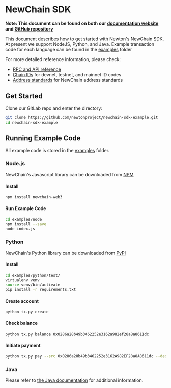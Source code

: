 # NewChain SDK

**Note: This document can be found on both our [documentation website](http://docs.newtonproject.org/en/NewChain/) and [GitHub repository](https://github.com/newtonproject/newchain-sdk-example)**

This document describes how to get started with Newton's NewChain SDK. At present we support NodeJS, Python, and Java. Example transaction code for each language can be found in the [examples](hhttps://github.com/newtonproject/newchain-sdk-example/tree/master/examples) folder

For more detailed reference information, please check:

* [RPC and API reference](RPC_API_reference.md)
* [Chain IDs](chain_id.md) for devnet, testnet, and mainnet ID codes
* [Address standards](address_standards.md) for NewChain address standards

## Get Started

Clone our GitLab repo and enter the directory:

```sh
git clone https://github.com/newtonproject/newchain-sdk-example.git
cd newchain-sdk-example
```

## Running Example Code

All example code is stored in the [examples](https://github.com/newtonproject/newchain-sdk-example/tree/master/examples) folder.

### Node.js

NewChain's Javascript library can be downloaded from [NPM](https://www.npmjs.com/package/newchain-web3)

#### Install

```bash
npm install newchain-web3
```

#### Run Example Code

```sh
cd examples/node
npm install --save
node index.js
```

### Python

NewChain's Python library can be downloaded from [PyPI](https://pypi.org/project/newchain-web3/)

#### Install

```bash
cd examples/python/test/
virtualenv venv
source venv/bin/activate
pip install -r requirements.txt
```

#### Create account

```bash
python tx.py create
```

#### Check balance

```bash
python tx.py balance 0x0286a28b49b3462252e3162a982ef28a8a8611dc
```

#### Initiate payment

```bash
python tx.py pay --src 0x0286a28b49b3462252e3162A982EF28a8A8611dc --dest 0x97549E368AcaFdCAE786BB93D98379f1D1561a29 --value 1 --rpc https://rpc1.newchain.newtonproject.org -value 100
```
### Java
Please refer to [the Java documentation](examples/java/README.md) for additional information.
